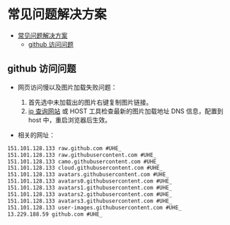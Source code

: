 # 常见问题解决方案

- [常见问题解决方案](#常见问题解决方案)
  - [github 访问问题](#github-访问问题)

## github 访问问题

- 网页访问慢以及图片加载失败问题：
   1. 首先选中未加载出的图片右键复制图片链接。
   2. [ip 查询网站](https://ipchaxun.com/) 或 HOST 工具检查最新的图片加载地址 DNS 信息，配置到 host 中，重启浏览器后生效。

- 相关的网址：

```html
151.101.128.133 raw.github.com #UHE_
151.101.128.133 raw.githubusercontent.com #UHE_
151.101.128.133 camo.githubusercontent.com #UHE_
151.101.128.133 cloud.githubusercontent.com #UHE_
151.101.128.133 avatars.githubusercontent.com #UHE_
151.101.128.133 avatars0.githubusercontent.com #UHE_
151.101.128.133 avatars1.githubusercontent.com #UHE_
151.101.128.133 avatars2.githubusercontent.com #UHE_
151.101.128.133 avatars3.githubusercontent.com #UHE_
151.101.128.133 user-images.githubusercontent.com #UHE_
13.229.188.59 github.com #UHE_
```
